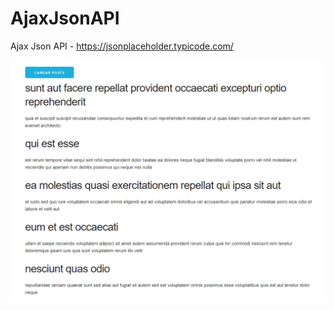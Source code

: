 # AjaxJsonAPI
Ajax Json API - https://jsonplaceholder.typicode.com/


![alt text](https://github.com/LucasSoftware12/AjaxJsonAPI/blob/master/ej.PNG)
